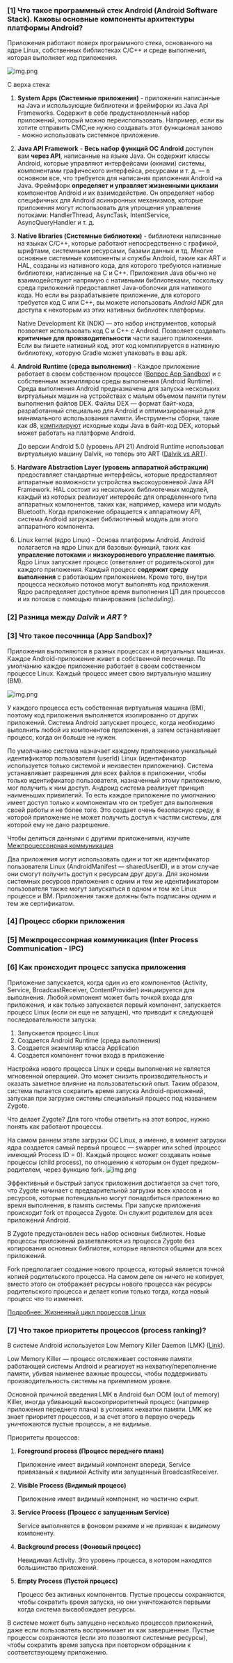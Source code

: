 ### [1] Что такое программный стек Android (Android Software Stack). Каковы основные компоненты архитектуры платформы Android?

Приложения работают поверх программного стека, основанного на ядре Linux, собственных библиотеках C/C++ и среде
выполнения, которая выполняет код приложения.

![img.png](img/AndroidSoftwareStack.png)

С верха стека:

1. **System Apps (Системные приложения)** - приложения написанные на Java и использующие библиотеки и фреймфорки из Java
   Api Frameworks. Содержит в себе предустановленный набор приложений, который можно переиспользовать. Например, если вы
   хотите отправить СМС,не нужно создавать этот функционал заново - можно использовать системное приложение.

2. **Java API Framework** -  **Весь набор функций ОС Android** доступен вам **через API**, написанные на языке Java. Он
   содержит классы Android, которые управляют интерфейсами (окнами) системы, компонентами графического интерфейса,
   ресурсами и т. д. — в основном все, что требуется для написания приложения Android на Java. Фреймфорк **определяет и
   управляет жизненными циклами** компонентов Android и их взаимодействие. Он определяет набор специфичных для Android
   асинхронных механизмов, которые приложения могут использовать для упрощения управления потоками: HandlerThread,
   AsyncTask, IntentService, AsyncQueryHandler и т. д.

3. **Native libraries (Системные библиотеки)** - библиотеки написанные на языках C/C++, которые работают непосредственно
   с графикой, шрифтами, системными ресурсами, базами данных и тд. Многие основные системные компоненты и службы
   Android, такие как ART и HAL, созданы из нативного кода, для которого требуются нативные библиотеки, написанные на C
   и C++. Приложения Java обычно не взаимодействуют напрямую с нативными библиотеками, поскольку среда приложений
   предоставляет Java-оболочки для нативного кода. Но если вы разрабатываете приложение, для которого требуется код C
   или C++, вы можете использовать _Android NDK_ для доступа к некоторым из этих нативных библиотек платформы.

   Native Development Kit (NDK) — это набор инструментов, который позволяет использовать код C и C++ с Android.
   Позволяет создавать **критичные для производительности** части вашего приложения. Если вы пишете нативный код, этот
   код компилируется в нативную библиотеку, которую Gradle может упаковать в ваш apk.

4. **Android Runtime (среда выполнения)** - Каждое приложение работает в своем собственном
   процессе ([Вопрос App Sandbox](#3----app-sandbox)) и с собственным экземпляром среды выполнения (Android Runtime).
   Среда выполнения Android предназначена для запуска нескольких виртуальных машин на устройствах с малым объемом памяти
   путем выполнения файлов DEX. Файлы DEX — формат байт-кода, разработанный специально для Android и оптимизированный
   для минимального использования памяти. Инструменты сборки, такие как d8, [компилируют](#4---) исходные коды Java в
   байт-код DEX, который может работать на платформе Android.

   До версии Android 5.0 (уровень API 21) Android Runtime использовал виртуальную машину Dalvik, но теперь это ART ([Dalvik vs ART](#2---dalvik--art-)).

5. **Hardware Abstraction Layer (уровень аппаратной абстракции)** предоставляет стандартные интерфейсы, которые
   предоставляют аппаратные возможности устройства высокоуровневой Java API Framework. HAL состоит из нескольких
   библиотечных модулей, каждый из которых реализует интерфейс для определенного типа аппаратных компонентов, таких как,
   например, камера или модуль Bluetooth. Когда приложение обращается к аппаратному API, система Android загружает
   библиотечный модуль для этого аппаратного компонента.

6. Linux kernel (ядро Linux) -  Основа платформы Android. Android полагается на ядро Linux для базовых функций,
   таких как **управление потоками** и **низкоуровневого управление памятью**. Ядро Linux запускает процесс (ответвляет от родительского) для каждого приложения. Каждый процесс
   **содержит среду выполнения** с работающим приложением. Кроме того, внутри процесса несколько потоков могут выполнять код приложения.
   Ядро распределяет доступное время выполнения ЦП для процессов и их потоков с помощью планирования (_scheduling_).

### [2] Разница между *Dalvik* и *ART* ?

### [3] Что такое песочница (App Sandbox)?

Приложения выполняются в разных процессах и виртуальных машинах.
Каждое Android-приложение живет в собственной песочнице. По умолчанию каждое приложение работает в своем собственном процессе Linux.
Каждый процесс имеет свою виртуальную машину (ВМ).

![img.png](img/sandbox.png)

У каждого процесса есть собственная виртуальная машина (ВМ), поэтому код приложения выполняется изолированно от других приложений. 
Система Android запускает процесс, когда необходимо выполнить любой из компонентов приложения, 
а затем останавливает процесс, когда он больше не нужен.

По умолчанию система назначает каждому приложению уникальный идентификатор пользователя (userId) Linux (идентификатор используется только системой и неизвестен приложению). 
Система устанавливает разрешения для всех файлов в приложении, чтобы только идентификатор пользователя, назначенный этому приложению, мог получить к ним доступ.
Андроид система реализует принцип наименьших привилегий. То есть каждое приложение по умолчанию имеет доступ только к компонентам
что он требует для выполнения своей работы и не более того. Это создает очень безопасную среду, в которой приложение не может получить доступ к частям
системы, для которой ему не дано разрешение.

Чтобы делиться данными с другими приложениями, изучите [Межпроцессонрная коммуникация](#5---inter-process-communication---ipc)

Два приложения могут использовать один и тот же идентификатор пользователя Linux (AndroidManifest — sharedUserID), и в этом случае они смогут получить доступ к ресурсам друг друга. 
Для экономии системных ресурсов приложения с одним и тем же идентификатором пользователя также могут запускаться в одном и том же Linux процессе и ВМ. 
Приложения также должны быть подписаны одним и тем же сертификатом.

### [4] Процесс сборки приложения


### [5] Межпроцессонрная коммуникация (Inter Process Communication - IPC)

### [6] Как происходит процесс запуска приложения
Приложение запускается, когда один из его компонентов (Activity, Service, BroadcastReceiver, ContentProvider) инициируется для выполнения. 
Любой компонент может быть точкой входа для приложения, и как только запускается первый компонент, запускается процесс Linux (если он еще не запущен), 
что приводит к следующей последовательности запуска:

1. Запускается процесс Linux
2. Создается Android Runtime (среда выполнения)
3. Создается экземпляр класса Application
4. Создается компонент точки входа в приложение

Настройка нового процесса Linux и среды выполнения не является мгновенной операцией. Это может снизить 
производительность и оказать заметное влияние на пользовательский опыт. Таким образом, система пытается 
сократить время запуска Android-приложений, запуская при загрузке системы специальный процесс под названием Zygote. 

Что делает Zygote? Для того чтобы ответить на этот вопрос, нужно понять как работают процессы.

На самом раннем этапе загрузки ОС Linux, а именно, в момент загрузки ядра создается самый первый процесс —
swapper или sched (процесс имеющий Process ID = 0). 
Каждый процесс может создавать новые процессы (child process), по отношению к которым он будет 
предком-родителем, через функцию fork.
![img.png](img/process_fork_2.png)

Эффективный и быстрый запуск приложения достигается за счет того, что Zygote начинает с предварительной загрузки 
всех классов и ресурсов, которые потенциально могут понадобиться приложению во время выполнения, в память системы.
При запуске приложения происходит fork от процесса Zygote. Он служит родителем для всех приложений Android.

В Zygote предустановлен весь набор основных библиотек. Новые процессы приложений разветвляются из процесса Zygote без копирования основных библиотек, которые являются общими для всех приложений.

Fork предполагает создание нового процесса, который является точной копией родительского процесса. На самом деле он ничего не копирует, вместо этого 
он отображает ресурсы нового процесса как ресурсы родительского процесса и делает копии только тогда, когда новый процесс что то изменяет.

[Подробнее: Жизненный цикл процессов Linux](https://www.okbsapr.ru/library/publications/kanner_2015_3/)

### [7] Что такое приоритеты процессов (process ranking)?

В системе Android используется  Low Memory Killer Daemon (LMK) ([Link](https://source.android.com/docs/core/perf/lmkd)).

Low Memory Killer — процесс отслеживает состояние памяти работающей системы Android и реагирует на нехватку/переполнение памяти,
убивая наименее важные процессы, чтобы поддерживать производительность системы на приемлемом уровне.

Основной причиной введения LMK в Android был OOM (out of memory) Killer, иногда убивающий высокоприоритетный процесс
(например приложения переднего плана) в условиях нехватки памяти. LMK же знает приоритет процессов, 
и за счет этого в первую очередь уничтожаются пустые процессы, а не видимые.

Приоритеты процессов:

1. **Foreground process (Процесс переднего плана)**

   Приложение имеет видимый компонент впереди, Service привязаный к видимой Activity или запущенный BroadcastReceiver.
2. **Visible Process (Видимый процесс)**

   Приложение имеет видимый компонент, но частично скрыт.
3. **Service Process (Процесс с запущенным Service)**

   Service выполняется в фоновом режиме и не привязан к видимому компоненту.
4. **Background process (Фоновый процесс)**

   Невидимая Activity. Это уровень процесса, в котором находятся большинство приложений.
5. **Empty Process (Пустой процесс)**

   Процесс без активных компонентов. Пустые процессы сохраняются, чтобы сократить время запуска, но они уничтожаются первыми
   когда система высвобождает ресурсы.

В системе может быть запущено несколько процессов приложений, даже если пользователь воспринимает их как завершенные.
Пустые процессы сохраняются (если это позволяют системные ресурсы), чтобы сократить время запуска при повторном обращении 
к соответствующему приложению.
